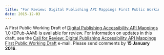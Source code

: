 ```yaml
---
title: "For Review: Digital Publishing API Mappings First Public Working Draft"
date: 2015-12-03
---
```

<p>A First Public Working Draft of <a href="http://www.w3.org/TR/2015/WD-dpub-aam-1.0-20151203/">Digital Publishing Accessibility API Mappings 1.0</a> (DPub-AAM) is available for review. For information on updates in this draft, see the <a href="https://lists.w3.org/Archives/Public/w3c-wai-ig/2015OctDec/0071.html">Call for Review: Digital Publishing Accessibility API Mappings First Public Working Draft</a> e-mail. Please send comments by <strong>15 January 2016</strong>.</p>